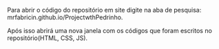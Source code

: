Para abrir o código do repositório em site digite na aba de pesquisa: mrfabricin.github.io/ProjectwthPedrinho.

Após isso abrirá uma nova janela com os códigos que foram escritos no repositório(HTML, CSS, JS).
